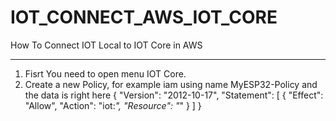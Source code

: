 # IOT_CONNECT_AWS_IOT_CORE
How To Connect IOT Local to IOT Core in AWS
_______________________________________________

1. Fisrt You need to open menu IOT Core.
2. Create a new Policy, for example iam using name MyESP32-Policy and the data is right here
{
  "Version": "2012-10-17",
  "Statement": [
    {
      "Effect": "Allow",
      "Action": "iot:*",
      "Resource": "*"
    }
  ]
}

